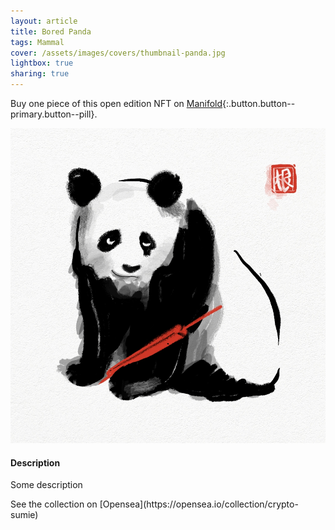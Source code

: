 ```yaml
---
layout: article
title: Bored Panda
tags: Mammal
cover: /assets/images/covers/thumbnail-panda.jpg
lightbox: true
sharing: true
---
```


Buy one piece of this open edition NFT on [Manifold](https://app.manifold.xyz/c/cryptosumie-13){:.button.button--primary.button--pill}.

<div class="card mt-3">
  <div class="card__image">
    <img src="/assets/images/hd/panda.jpg"/>
  </div>
  <div class="card__content">
    <div class="card__header">
      <h4>Description</h4>
    </div>
    <p>Some description</p>
  </div>
</div>
<div>
  See the collection on [Opensea](https://opensea.io/collection/crypto-sumie)
</div>



